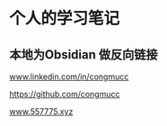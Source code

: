 # 个人的学习笔记

## 本地为Obsidian 做反向链接

www.linkedin.com/in/congmucc


https://github.com/congmucc



www.557775.xyz